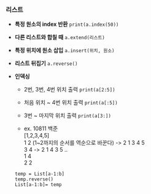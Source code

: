 ### 리스트
- **특정 원소의 index 반환**
`print(a.index(50))`

- **다른 리스트와 합칠 때**
`a.extend(리스트)`

- **특정 위치에 원소 삽입**
`a.insert(위치, 원소)`

- **리스트 뒤집기**
`a.reverse()`

- **인덱싱**
    - 2번, 3번, 4번 위치 출력
    `print(a[2:5])`
    - 처음 위치 ~ 4번 위치 출력
    `print(a[:5])`
    - 3번 ~ 마지막 위치 출력
    `print(a[3:])`

    - ex. 10811 백준   
    [1,2,3,4,5]   
    1 2 (1~2까지의 순서를 역순으로 바꾼다) -> 2 1 3 4 5    
    3 4                             -> 2 1 4 3 5 ..   
    1 4   
    2 2   
    ```a,b = map(int,input().split())
    temp = List[a-1:b]
    temp.reverse()
    List[a-1:b]= temp
    ```